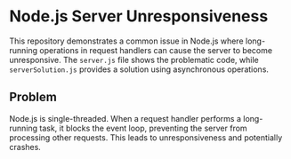 # Node.js Server Unresponsiveness

This repository demonstrates a common issue in Node.js where long-running operations in request handlers can cause the server to become unresponsive.  The `server.js` file shows the problematic code, while `serverSolution.js` provides a solution using asynchronous operations.

## Problem

Node.js is single-threaded. When a request handler performs a long-running task, it blocks the event loop, preventing the server from processing other requests.  This leads to unresponsiveness and potentially crashes.